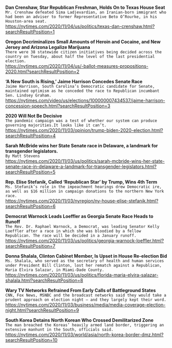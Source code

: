 **Dan Crenshaw, Star Republican Freshman, Holds On to Texas House Seat**\
`Mr. Crenshaw defeated Sima Ladjevardian, an Iranian-born immigrant who had been an adviser to former Representative Beto O’Rourke, in his Houston-area seat.`\
https://nytimes.com/2020/11/04/us/politics/texas-dan-crenshaw.html?searchResultPosition=1

**Oregon Decriminalizes Small Amounts of Heroin and Cocaine, and New Jersey and Arizona Legalize Marijuana**\
`There were 38 statewide citizen initiatives being decided across the country on Tuesday, about half the level of the last presidential election.`\
https://nytimes.com/2020/11/04/us/-ballot-measures-propositions-2020.html?searchResultPosition=2

**‘A New South is Rising,’ Jaime Harrison Concedes Senate Race**\
`Jaime Harrison, South Carolina’s Democratic candidate for Senate, maintained optimism as he conceded the race to Republican incumbant Sen. Lindsey Graham.`\
https://nytimes.com/video/us/elections/100000007434537/jaime-harrison-concession-speech.html?searchResultPosition=3

**2020 Will Not Be Decisive**\
`The pandemic campaign was a test of whether our system can produce governing majorities.It looks like it can’t.`\
https://nytimes.com/2020/11/03/opinion/trump-biden-2020-election.html?searchResultPosition=4

**Sarah McBride wins her State Senate race in Delaware, a landmark for transgender legislators.**\
`By Matt Stevens`\
https://nytimes.com/2020/11/03/us/politics/sarah-mcbride-wins-her-state-senate-race-in-delaware-a-landmark-for-transgender-legislators.html?searchResultPosition=5

**Rep. Elise Stefanik, Called ‘Republican Star’ by Trump, Wins 4th Term**\
`Ms. Stefanik’s role in the impeachment hearings drew Democratic ire, as well as $16 million in campaign donations to the northern New York race.`\
https://nytimes.com/2020/11/03/nyregion/ny-house-elise-stefanik.html?searchResultPosition=6

**Democrat Warnock Leads Loeffler as Georgia Senate Race Heads to Runoff**\
`The Rev. Dr. Raphael Warnock, a Democrat, was leading Senator Kelly Loeffler after a race in which she was bloodied by a fellow Republican. The race will be decided in a January runoff.`\
https://nytimes.com/2020/11/03/us/politics/georgia-warnock-loeffler.html?searchResultPosition=7

**Donna Shalala, Clinton Cabinet Member, Is Upset in House Re-election Bid**\
`Ms. Shalala, who served as the secretary of health and human services under President Bill Clinton, lost her rematch against a Republican, Maria Elvira Salazar, in Miami-Dade County.`\
https://nytimes.com/2020/11/03/us/politics/florida-maria-elvira-salazar-shalala.html?searchResultPosition=8

**Wary TV Networks Refrained From Early Calls of Battleground States**\
`CNN, Fox News, MSNBC and the broadcast networks said they would take a prudent approach on election night — and they largely kept their word.`\
https://nytimes.com/2020/11/03/business/media/media-coverage-election-night.html?searchResultPosition=9

**South Korea Detains North Korean Who Crossed Demilitarized Zone**\
`The man breached the Koreas’ heavily armed land border, triggering an extensive manhunt in the South, officials said.`\
https://nytimes.com/2020/11/03/world/asia/north-korea-border-dmz.html?searchResultPosition=10

